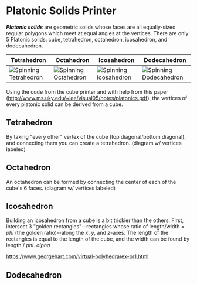 # Platonic Solids Printer

***Platonic solids*** are geometric solids whose faces are all equally-sized regular polygons which meet at equal angles at the vertices. There are only 5 Platonic solids: cube, tetrahedron, octahedron, icosahedron, and dodecahedron.

| Tetrahedron | Octahedron | Icosahedron | Dodecahedron |
| ----------- | ---------- | ----------- | ------------ |
|![Spinning Tetrahedron](https://media1.giphy.com/media/zgwfSZ9FPRAESzk4O1/giphy.gif)|![Spinning Octahedron](https://media3.giphy.com/media/yf3RsqHOmlM6eVzYbV/giphy.gif)|![Spinning Icosahedron](https://media0.giphy.com/media/b51yW3VUzUAgSZ4aHa/giphy.gif)|![Spinning Dodecahedron](https://media3.giphy.com/media/BiuElm4k1VLRvsAmEM/giphy.gif)|

Using the code from the cube printer and with help from this paper (http://www.ms.uky.edu/~lee/visual05/notes/platonics.pdf), the vertices of every platonic solid can be derived from a cube. 

## Tetrahedron

By taking "every other" vertex of the cube (top diagonal/bottom diagonal), and connecting them you can create a tetrahedron.
(diagram w/ vertices labeled)

## Octahedron

An octahedron can be formed by connecting the center of each of the cube's 6 faces.
(diagram w/ vertices labeled)

## Icosahedron

Building an icosahedron from a cube is a bit trickier than the others. First, intersect 3 "golden rectangles"--rectangles whose ratio of length/width = $phi$ (the golden ratio)--along the $x$, $y$, and $z$-axes. The length of the rectangles is equal to the length of the cube, and the width can be found by length / $phi$. $alpha$

https://www.georgehart.com/virtual-polyhedra/ex-pr1.html

## Dodecahedron
